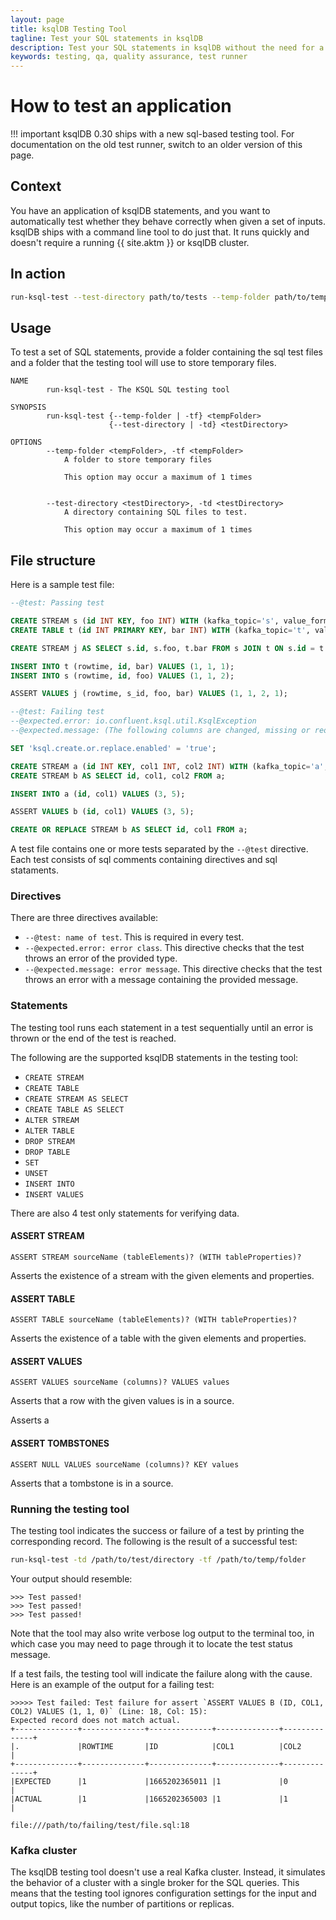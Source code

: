 ```yaml
---
layout: page
title: ksqlDB Testing Tool
tagline: Test your SQL statements in ksqlDB
description: Test your SQL statements in ksqlDB without the need for a full Kafka cluster
keywords: testing, qa, quality assurance, test runner
---
```


# How to test an application

!!! important
      ksqlDB 0.30 ships with a new sql-based testing tool. For documentation on the old test runner,
      switch to an older version of this page.

## Context

You have an application of ksqlDB statements, and you want to automatically test whether they behave
correctly when given a set of inputs. ksqlDB ships with a command line tool to do just
that. It runs quickly and doesn't require a running {{ site.aktm }} or ksqlDB cluster.

## In action

```bash
run-ksql-test --test-directory path/to/tests --temp-folder path/to/temp/folder
```

## Usage

To test a set of SQL statements, provide a folder containing the sql test files and a folder
that the testing tool will use to store temporary files.

```
NAME
        run-ksql-test - The KSQL SQL testing tool

SYNOPSIS
        run-ksql-test {--temp-folder | -tf} <tempFolder>
                      {--test-directory | -td} <testDirectory>

OPTIONS
        --temp-folder <tempFolder>, -tf <tempFolder>
            A folder to store temporary files

            This option may occur a maximum of 1 times


        --test-directory <testDirectory>, -td <testDirectory>
            A directory containing SQL files to test.

            This option may occur a maximum of 1 times
```

## File structure

Here is a sample test file:

```sql
--@test: Passing test

CREATE STREAM s (id INT KEY, foo INT) WITH (kafka_topic='s', value_format='JSON');
CREATE TABLE t (id INT PRIMARY KEY, bar INT) WITH (kafka_topic='t', value_format='JSON');

CREATE STREAM j AS SELECT s.id, s.foo, t.bar FROM s JOIN t ON s.id = t.id;

INSERT INTO t (rowtime, id, bar) VALUES (1, 1, 1);
INSERT INTO s (rowtime, id, foo) VALUES (1, 1, 2);

ASSERT VALUES j (rowtime, s_id, foo, bar) VALUES (1, 1, 2, 1);

--@test: Failing test
--@expected.error: io.confluent.ksql.util.KsqlException
--@expected.message: (The following columns are changed, missing or reordered: [`COL2` INTEGER])

SET 'ksql.create.or.replace.enabled' = 'true';

CREATE STREAM a (id INT KEY, col1 INT, col2 INT) WITH (kafka_topic='a', value_format='JSON');
CREATE STREAM b AS SELECT id, col1, col2 FROM a;

INSERT INTO a (id, col1) VALUES (3, 5);

ASSERT VALUES b (id, col1) VALUES (3, 5);

CREATE OR REPLACE STREAM b AS SELECT id, col1 FROM a;
```

A test file contains one or more tests separated by the `--@test` directive.
Each test consists of sql comments containing directives and sql stataments.

### Directives

There are three directives available:

* `--@test: name of test`. This is required in every test.
* `--@expected.error: error class`. This directive checks that the test throws an error of the
provided type. 
* `--@expected.message: error message`. This directive checks that the test throws an error with a
message containing the provided message. 

### Statements

The testing tool runs each statement in a test sequentially until an error is thrown or the end of
the test is reached.

The following are the supported ksqlDB statements in the testing tool:

- `CREATE STREAM`
- `CREATE TABLE`
- `CREATE STREAM AS SELECT`
- `CREATE TABLE AS SELECT`
- `ALTER STREAM`
- `ALTER TABLE`
- `DROP STREAM`
- `DROP TABLE`
- `SET`
- `UNSET`
- `INSERT INTO`
- `INSERT VALUES`

There are also 4 test only statements for verifying data.

#### ASSERT STREAM
```
ASSERT STREAM sourceName (tableElements)? (WITH tableProperties)?
```

Asserts the existence of a stream with the given elements and properties.

#### ASSERT TABLE
```
ASSERT TABLE sourceName (tableElements)? (WITH tableProperties)?
```

Asserts the existence of a table with the given elements and properties.


#### ASSERT VALUES
```
ASSERT VALUES sourceName (columns)? VALUES values
```

Asserts that a row with the given values is in a source.

Asserts a 

#### ASSERT TOMBSTONES
```
ASSERT NULL VALUES sourceName (columns)? KEY values
```

Asserts that a tombstone is in a source.

### Running the testing tool

The testing tool indicates the success or failure of a test by
printing the corresponding record. The following is the result of a
successful test:

```bash
run-ksql-test -td /path/to/test/directory -tf /path/to/temp/folder
```

Your output should resemble:

```
>>> Test passed!
>>> Test passed!
>>> Test passed!
```

Note that the tool may also write verbose log output to the terminal too, in 
which case you may need to page through it to locate the test status message.

If a test fails, the testing tool will indicate the failure along with
the cause. Here is an example of the output for a failing test:

```
>>>>> Test failed: Test failure for assert `ASSERT VALUES B (ID, COL1, COL2) VALUES (1, 1, 0)` (Line: 18, Col: 15):
Expected record does not match actual.
+--------------+--------------+--------------+--------------+--------------+
|.             |ROWTIME       |ID            |COL1          |COL2          |
+--------------+--------------+--------------+--------------+--------------+
|EXPECTED      |1             |1665202365011 |1             |0             |
|ACTUAL        |1             |1665202365003 |1             |1             |

file:///path/to/failing/test/file.sql:18
```

### Kafka cluster

The ksqlDB testing tool doesn't use a real Kafka cluster. Instead, it simulates
the behavior of a cluster with a single broker for the SQL queries. This
means that the testing tool ignores configuration settings for the input
and output topics, like the number of partitions or replicas.